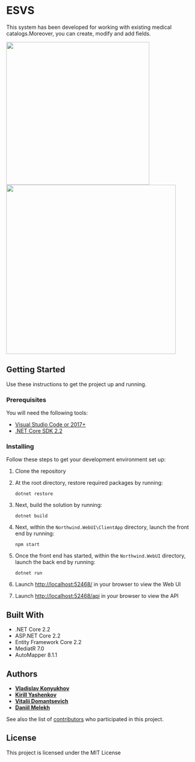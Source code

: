 # ESVS

This system has been developed for working with existing medical catalogs.Moreover, you can create, modify and add fields.
<p float="left">
  <img src="https://pp.userapi.com/c857632/v857632026/145e8/-WbsZrNpPGY.jpg" width="380" />
  <img src="https://pp.userapi.com/c857632/v857632026/145fc/8SH0hCXUaJo.jpg" width="450" /> 
</p>

## Getting Started

Use these instructions to get the project up and running.

### Prerequisites
You will need the following tools:

* [Visual Studio Code or 2017+](https://www.visualstudio.com/downloads/)
* [.NET Core SDK 2.2](https://www.microsoft.com/net/download/dotnet-core/2.2)

### Installing

Follow these steps to get your development environment set up:

  1. Clone the repository
  2. At the root directory, restore required packages by running:
     ```
     dotnet restore
     ```
  3. Next, build the solution by running:
     ```
     dotnet build
     ```
  4. Next, within the `Northwind.WebUI\ClientApp` directory, launch the front end by running:
     ```
     npm start
     ```
  5. Once the front end has started, within the `Northwind.WebUI` directory, launch the back end by running:
     ```
	 dotnet run
	 ```
  5. Launch [http://localhost:52468/](http://localhost:51718/) in your browser to view the Web UI
  
  6. Launch [http://localhost:52468/api](http://localhost:51718/api) in your browser to view the API

## Built With

* .NET Core 2.2
* ASP.NET Core 2.2
* Entity Framework Core 2.2
* MediatR 7.0
* AutoMapper 8.1.1

## Authors

* [**Vladislav Konyukhov**](https://github.com/vladisa385)
* [**Kirill Yashenkov**](https://github.com/MrMagic24)
* [**Vitalii Domantsevich**](https://github.com/Septimius21)
* [**Daniil Melekh**](https://github.com/Shiphravka)

See also the list of [contributors](https://github.com/vladisa385/ESVS/graphs/contributors) who participated in this project.

## License

This project is licensed under the MIT License

